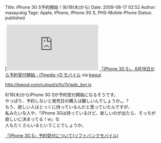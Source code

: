 Title: iPhone 3G S予約開始！(6/18(木)から)
Date: 2009-06-17 02:52
Author: masayukig
Tags: Apple, iPhone, iPhone 3G S, PHS-Mobile-Phone
Status: published


[![http://plusd.itmedia.co.jp/mobile/articles/0906/16/news086.html](http://kwout.com/cutout/s/fx/7r/wdc_bor.jpg "「iPhone 3G S」、6月18日から予約受付開始 - ITmedia +D モバイル"){width="522"
height="82"}](http://plusd.itmedia.co.jp/mobile/articles/0906/16/news086.html)
[「iPhone 3G S」、6月18日から予約受付開始 - ITmedia +D
モバイル](http://plusd.itmedia.co.jp/mobile/articles/0906/16/news086.html)
via [kwout](http://itmedia.kwout.com/quote/sfx7rwdc)


<http://kwout.com/cutout/s/fx/7r/wdc_bor.js>

6/18(木)からiPhone 3G Sが予約受付開始になるそうです。  
やっぱり、予約しないと発売日の購入は難しいんでしょうか。。?  
もう、欲しい人はとっくに持っているんだと思っていたんですが、  
私みたいな人や、「iPhone
3Gは持っているけど、新しいのが出たら、そっちが欲しいに決まってる！w」な  
人もたくさんいるということでしょうか。

[「iPhone 3G
S」予約受付について(ソフトバンクモバイル)](http://mb.softbank.jp/mb/iphone/iphone_3g_s/reservation.html)
